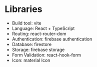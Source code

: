 # Libraries

- Build tool: vite
- Language: React + TypeScript
- Routing: react-router-dom
- Authentication: firebase authentication
- Database: firestore
- Storage: firebase storage
- Form Validation: react-hook-form
- Icon: material Icon
